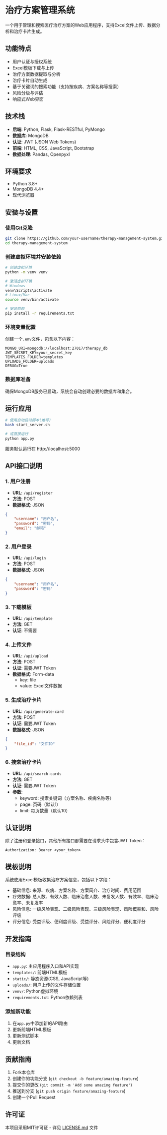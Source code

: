 # 治疗方案管理系统

一个用于管理和搜索医疗治疗方案的Web应用程序，支持Excel文件上传、数据分析和治疗卡片生成。

## 功能特点

- 用户认证与授权系统
- Excel模板下载与上传
- 治疗方案数据提取与分析
- 治疗卡片自动生成
- 基于关键词的搜索功能（支持按疾病、方案名称等搜索）
- 风险分级与评估
- 响应式Web界面

## 技术栈

- **后端**: Python, Flask, Flask-RESTful, PyMongo
- **数据库**: MongoDB
- **认证**: JWT (JSON Web Tokens)
- **前端**: HTML, CSS, JavaScript, Bootstrap
- **数据处理**: Pandas, Openpyxl

## 环境要求

- Python 3.8+
- MongoDB 4.4+
- 现代浏览器

## 安装与设置

### 使用Git克隆

```bash
git clone https://github.com/your-username/therapy-management-system.git
cd therapy-management-system
```

### 创建虚拟环境并安装依赖

```bash
# 创建虚拟环境
python -m venv venv

# 激活虚拟环境
# Windows
venv\Scripts\activate
# Linux/Mac
source venv/bin/activate

# 安装依赖
pip install -r requirements.txt
```

### 环境变量配置

创建一个`.env`文件，包含以下内容：

```
MONGO_URI=mongodb://localhost:27017/therapy_db
JWT_SECRET_KEY=your_secret_key
TEMPLATES_FOLDER=templates
UPLOADS_FOLDER=uploads
DEBUG=True
```

### 数据库准备

确保MongoDB服务已启动，系统会自动创建必要的数据库和集合。

## 运行应用

```bash
# 使用自动启动脚本(推荐)
bash start_server.sh

# 或直接运行
python app.py
```

服务默认运行在 http://localhost:5000

## API接口说明

### 1. 用户注册
- **URL**: `/api/register`
- **方法**: POST
- **数据格式**: JSON
```json
{
    "username": "用户名",
    "password": "密码",
    "email": "邮箱"
}
```

### 2. 用户登录
- **URL**: `/api/login`
- **方法**: POST
- **数据格式**: JSON
```json
{
    "username": "用户名",
    "password": "密码"
}
```

### 3. 下载模板
- **URL**: `/api/template`
- **方法**: GET
- **认证**: 不需要

### 4. 上传文件
- **URL**: `/api/upload`
- **方法**: POST
- **认证**: 需要JWT Token
- **数据格式**: Form-data
  - key: file
  - value: Excel文件数据

### 5. 生成治疗卡片
- **URL**: `/api/generate-card`
- **方法**: POST
- **认证**: 需要JWT Token
- **数据格式**: JSON
```json
{
    "file_id": "文件ID"
}
```

### 6. 搜索治疗卡片
- **URL**: `/api/search-cards`
- **方法**: GET
- **认证**: 需要JWT Token
- **参数**:
  - keyword: 搜索关键词（方案名称、疾病名称等）
  - page: 页码（默认1）
  - limit: 每页数量（默认10）

## 认证说明

除了注册和登录接口，其他所有接口都需要在请求头中包含JWT Token：

```
Authorization: Bearer <your_token>
```

## 模板说明

系统使用Excel模板收集治疗方案信息，包括以下字段：

- 基础信息: 来源、疾病、方案名称、方案简介、治疗时间、费用范围
- 疗效数据: 总人数、有效人数、临床治愈人数、未复发人数、有效率、临床治愈率、未复发率
- 风险信息: 一级风险表现、二级风险表现、三级风险表现、风险概率和、风险评级
- 评分信息: 受益评级、便利度评级、受益评分、风险评分、便利度评分

## 开发指南

### 目录结构

- `app.py`: 主应用程序入口和API实现
- `templates/`: 前端HTML模板
- `static/`: 静态资源(CSS, JavaScript等)
- `uploads/`: 用户上传的文件存储位置
- `venv/`: Python虚拟环境
- `requirements.txt`: Python依赖列表

### 添加新功能

1. 在`app.py`中添加新的API路由
2. 更新前端HTML模板
3. 更新测试脚本
4. 更新文档

## 贡献指南

1. Fork本仓库
2. 创建你的功能分支 (`git checkout -b feature/amazing-feature`)
3. 提交你的更改 (`git commit -m 'Add some amazing feature'`)
4. 推送到分支 (`git push origin feature/amazing-feature`)
5. 创建一个Pull Request

## 许可证

本项目采用MIT许可证 - 详见 [LICENSE.md](LICENSE.md) 文件 